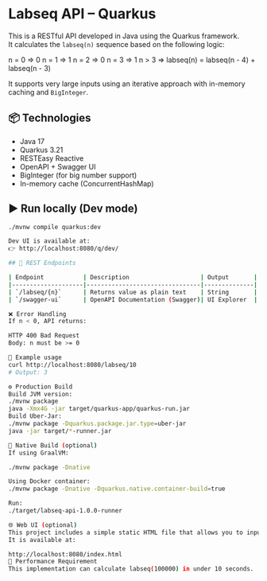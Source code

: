 # Labseq API – Quarkus

This is a RESTful API developed in Java using the Quarkus framework.  
It calculates the `labseq(n)` sequence based on the following logic:

n = 0 => 0
n = 1 => 1
n = 2 => 0
n = 3 => 1
n > 3 => labseq(n) = labseq(n - 4) + labseq(n - 3)

It supports very large inputs using an iterative approach with in-memory caching and `BigInteger`.

## 📦 Technologies
- Java 17  
- Quarkus 3.21  
- RESTEasy Reactive  
- OpenAPI + Swagger UI  
- BigInteger (for big number support)  
- In-memory cache (ConcurrentHashMap)  

## ▶️ Run locally (Dev mode)
```bash
./mvnw compile quarkus:dev

Dev UI is available at:
👉 http://localhost:8080/q/dev/

## 📡 REST Endpoints

| Endpoint           | Description                    | Output       |
|--------------------|--------------------------------|--------------|
| `/labseq/{n}`      | Returns value as plain text    | String       |
| `/swagger-ui`      | OpenAPI Documentation (Swagger)| UI Explorer  |

❌ Error Handling
If n < 0, API returns:

HTTP 400 Bad Request  
Body: n must be >= 0

📄 Example usage
curl http://localhost:8080/labseq/10
# Output: 3

⚙️ Production Build
Build JVM version:
./mvnw package
java -Xmx4G -jar target/quarkus-app/quarkus-run.jar
Build Uber-Jar:
./mvnw package -Dquarkus.package.jar.type=uber-jar
java -jar target/*-runner.jar

🧊 Native Build (optional)
If using GraalVM:

./mvnw package -Dnative

Using Docker container:
./mvnw package -Dnative -Dquarkus.native.container-build=true

Run:
./target/labseq-api-1.0.0-runner

🌐 Web UI (optional)
This project includes a simple static HTML file that allows you to input a number and query the API via JavaScript.
It is available at:

http://localhost:8080/index.html
🧪 Performance Requirement
This implementation can calculate labseq(100000) in under 10 seconds.

